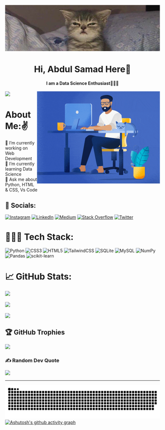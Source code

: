 <img src=".github/workflows/cat.png"  width="900" height="150">
<h1 align="center">Hi, Abdul Samad Here🤍</h1>
<h4 align="center">I am a Data Science Enthusiast👨🏼‍💻</h4>

[![](https://visitcount.itsvg.in/api?id=samadpls&icon=7&color=12)](https://visitcount.itsvg.in)
<img align="right" alt="Coding" width="400" src=".github/workflows/working.gif" ><br>

# About Me:✌
🔭 I’m currently working on Web Development<br>🌱 I’m currently learning Data Science<br>💬 Ask me about Python, HTML & CSS, Vs Code


## 🙌 Socials:
[![Instagram](https://img.shields.io/badge/Instagram-%23E4405F.svg?logo=Instagram&logoColor=white)](https://instagram.com/samadpls) [![LinkedIn](https://img.shields.io/badge/LinkedIn-%230077B5.svg?logo=linkedin&logoColor=white)](https://linkedin.com/in/samadpls) [![Medium](https://img.shields.io/badge/Medium-12100E?logo=medium&logoColor=white)](https://medium.com/@abdulsamadsid1) [![Stack Overflow](https://img.shields.io/badge/-Stackoverflow-FE7A16?logo=stack-overflow&logoColor=white)](https://stackoverflow.com/users/samadpls) [![Twitter](https://img.shields.io/badge/Twitter-%231DA1F2.svg?logo=Twitter&logoColor=white)](https://twitter.com/samadpls) 

# 👨🏼‍💻 Tech Stack:
![Python](https://img.shields.io/badge/python-3670A0?style=for-the-badge&logo=python&logoColor=ffdd54) ![CSS3](https://img.shields.io/badge/css3-%231572B6.svg?style=for-the-badge&logo=css3&logoColor=white) ![HTML5](https://img.shields.io/badge/html5-%23E34F26.svg?style=for-the-badge&logo=html5&logoColor=white) ![TailwindCSS](https://img.shields.io/badge/tailwindcss-%2338B2AC.svg?style=for-the-badge&logo=tailwind-css&logoColor=white) ![SQLite](https://img.shields.io/badge/sqlite-%2307405e.svg?style=for-the-badge&logo=sqlite&logoColor=white) ![MySQL](https://img.shields.io/badge/mysql-%2300f.svg?style=for-the-badge&logo=mysql&logoColor=white) ![NumPy](https://img.shields.io/badge/numpy-%23013243.svg?style=for-the-badge&logo=numpy&logoColor=white) ![Pandas](https://img.shields.io/badge/pandas-%23150458.svg?style=for-the-badge&logo=pandas&logoColor=white) ![scikit-learn](https://img.shields.io/badge/scikit--learn-%23F7931E.svg?style=for-the-badge&logo=scikit-learn&logoColor=white)
# 📈 GitHub Stats:
![](https://github-readme-stats.vercel.app/api?username=samadpls&theme=great-gatsby&hide_border=true&include_all_commits=false&count_private=false)<br><br>
![](https://github-readme-streak-stats.herokuapp.com/?user=samadpls&theme=great-gatsby&hide_border=true)<br><br>
![](https://github-readme-stats.vercel.app/api/top-langs/?username=samadpls&theme=great-gatsby&hide_border=true&include_all_commits=false&count_private=false&layout=compact)

## 🏆 GitHub Trophies
![](https://github-profile-trophy.vercel.app/?username=samadpls&theme=radical&no-frame=true&no-bg=true&margin-w=4)

### ✍️ Random Dev Quote
![](https://quotes-github-readme.vercel.app/api?type=horizontal&theme=gruvbox)

---

![snake gif](https://github.com/samadpls/samadpls/blob/output/github-contribution-grid-snake.svg)
[![Ashutosh's github activity graph](https://activity-graph.herokuapp.com/graph?username=samadpls&bg_color=19000e&color=fafafa&line=c8580e&point=7d7373&area=true&hide_border=true)](https://github.com/ashutosh00710/github-readme-activity-graph)



